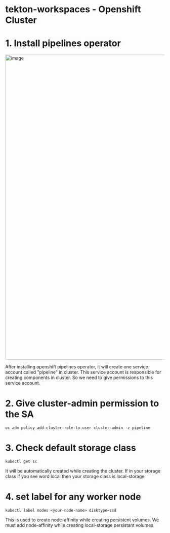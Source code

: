 # tekton-workspaces - Openshift Cluster

# 1. Install pipelines operator
<img width="960" alt="image" src="https://github.com/Gokul-C/tekton-workspaces/assets/46756853/cb2d29c3-273e-433b-99df-81a72874d6bb">

After installing openshift pipelines operator, it will create one service account called "pipeline" in cluster. This service account is responsible for creating components in cluster. So we need to give permissions to this service account.

# 2. Give cluster-admin permission to the SA
```
oc adm policy add-cluster-role-to-user cluster-admin -z pipeline 
```
# 3. Check default storage class
```
kubectl get sc
```
It will be automatically created while creating the cluster. If in your storage class if you see word local then your storage class is local-storage

# 4. set label for any worker node
```
kubectl label nodes <your-node-name> disktype=ssd
```
This is used to create node-affinity while creating persistent volumes. We must add node-affinity while creating local-storage persistant volumes
